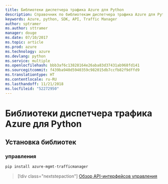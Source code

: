 ```yaml
---
title: Библиотеки диспетчера трафика Azure для Python
description: Справочник по библиотекам диспетчера трафика Azure для Python
keywords: Azure, python, SDK, API, Traffic Manager
author: sptramer
ms.author: sttramer
manager: douge
ms.date: 07/10/2017
ms.topic: article
ms.prod: azure
ms.technology: azure
ms.devlang: python
ms.service: multiple
ms.openlocfilehash: bbb3af6c13828164e26aba83d37431ab968fd141
ms.sourcegitcommit: f439ba940d5940359c982015db7ccfb82f9dffd9
ms.translationtype: HT
ms.contentlocale: ru-RU
ms.lasthandoff: 11/21/2018
ms.locfileid: "52272950"
---
```

# <a name="azure-traffic-manager-libraries-for-python"></a>Библиотеки диспетчера трафика Azure для Python

## <a name="install-the-libraries"></a>Установка библиотек


### <a name="management"></a>управления

```bash
pip install azure-mgmt-trafficmanager
```
> [!div class="nextstepaction"]
> [Обзор API-интерфейсов управления](/python/api/overview/azure/trafficmanager/management)